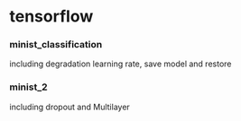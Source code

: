 # tensorflow 
### minist_classification  
including degradation learning rate, save model and restore 
### minist_2
including dropout and Multilayer 
